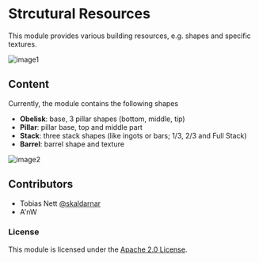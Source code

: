 # Strcutural Resources

This module provides various building resources, e.g. shapes and specific textures.

![image1](https://github.com/MetaTerasology/StructuralResources/tree/master/images/Terasology-2014-04-04-obelisks.jpg "Examples for obelisk shapes.")

## Content
Currently, the module contains the following shapes

* **Obelisk**: base, 3 pillar shapes (bottom, middle, tip)
* **Pillar**: pillar base, top and middle part
* **Stack**: three stack shapes (like ingots or bars; 1/3, 2/3 and Full Stack)
* **Barrel**: barrel shape and texture

![image2](https://github.com/MetaTerasology/StructuralResources/tree/master/images/Terasology-140428172032-1152x700.jpg "Stacks and barrel shape.")

## Contributors
* Tobias Nett [@skaldarnar](https://github.com/skaldarnar)
* A'nW

### License

This module is licensed under the [Apache 2.0 License](http://www.apache.org/licenses/LICENSE-2.0.html).